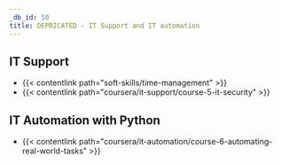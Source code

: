 ```yaml
---
_db_id: 50
title: DEPRICATED - IT Support and IT automation
---
```


## IT Support
- {{< contentlink path="soft-skills/time-management" >}}
- {{< contentlink path="coursera/it-support/course-5-it-security" >}}

## IT Automation with Python
- {{< contentlink path="coursera/it-automation/course-6-automating-real-world-tasks" >}}